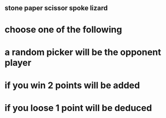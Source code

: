 ## stone paper scissor spoke lizard
# choose one of the following 
# a random picker will be the opponent player
# if you win 2 points will be added
#  if you loose 1 point will be deduced